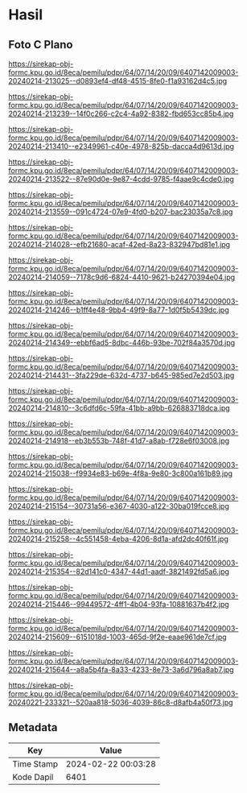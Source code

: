 # Hasil

## Foto C Plano

https://sirekap-obj-formc.kpu.go.id/8eca/pemilu/pdpr/64/07/14/20/09/6407142009003-20240214-213025--d0893ef4-df48-4515-8fe0-f1a93162d4c5.jpg

https://sirekap-obj-formc.kpu.go.id/8eca/pemilu/pdpr/64/07/14/20/09/6407142009003-20240214-213239--14f0c266-c2c4-4a92-8382-fbd653cc85b4.jpg

https://sirekap-obj-formc.kpu.go.id/8eca/pemilu/pdpr/64/07/14/20/09/6407142009003-20240214-213410--e2349961-c40e-4978-825b-dacca4d9613d.jpg

https://sirekap-obj-formc.kpu.go.id/8eca/pemilu/pdpr/64/07/14/20/09/6407142009003-20240214-213522--87e90d0e-9e87-4cdd-9785-f4aae9c4cde0.jpg

https://sirekap-obj-formc.kpu.go.id/8eca/pemilu/pdpr/64/07/14/20/09/6407142009003-20240214-213559--091c4724-07e9-4fd0-b207-bac23035a7c8.jpg

https://sirekap-obj-formc.kpu.go.id/8eca/pemilu/pdpr/64/07/14/20/09/6407142009003-20240214-214028--efb21680-acaf-42ed-8a23-832947bd81e1.jpg

https://sirekap-obj-formc.kpu.go.id/8eca/pemilu/pdpr/64/07/14/20/09/6407142009003-20240214-214059--7178c9d6-6824-4410-9621-b24270394e04.jpg

https://sirekap-obj-formc.kpu.go.id/8eca/pemilu/pdpr/64/07/14/20/09/6407142009003-20240214-214246--b1ff4e48-9bb4-49f9-8a77-1d0f5b5439dc.jpg

https://sirekap-obj-formc.kpu.go.id/8eca/pemilu/pdpr/64/07/14/20/09/6407142009003-20240214-214349--ebbf6ad5-8dbc-446b-93be-702f84a3570d.jpg

https://sirekap-obj-formc.kpu.go.id/8eca/pemilu/pdpr/64/07/14/20/09/6407142009003-20240214-214431--3fa229de-632d-4737-b645-985ed7e2d503.jpg

https://sirekap-obj-formc.kpu.go.id/8eca/pemilu/pdpr/64/07/14/20/09/6407142009003-20240214-214810--3c6dfd6c-59fa-41bb-a9bb-626883718dca.jpg

https://sirekap-obj-formc.kpu.go.id/8eca/pemilu/pdpr/64/07/14/20/09/6407142009003-20240214-214918--eb3b553b-748f-41d7-a8ab-f728e6f03008.jpg

https://sirekap-obj-formc.kpu.go.id/8eca/pemilu/pdpr/64/07/14/20/09/6407142009003-20240214-215038--f9934e83-b69e-4f8a-9e80-3c800a161b89.jpg

https://sirekap-obj-formc.kpu.go.id/8eca/pemilu/pdpr/64/07/14/20/09/6407142009003-20240214-215154--30731a56-e367-4030-a122-30ba019fcce8.jpg

https://sirekap-obj-formc.kpu.go.id/8eca/pemilu/pdpr/64/07/14/20/09/6407142009003-20240214-215258--4c551458-4eba-4206-8d1a-afd2dc40f61f.jpg

https://sirekap-obj-formc.kpu.go.id/8eca/pemilu/pdpr/64/07/14/20/09/6407142009003-20240214-215354--82d141c0-4347-44d1-aadf-3821492fd5a6.jpg

https://sirekap-obj-formc.kpu.go.id/8eca/pemilu/pdpr/64/07/14/20/09/6407142009003-20240214-215446--99449572-4ff1-4b04-93fa-10881637b4f2.jpg

https://sirekap-obj-formc.kpu.go.id/8eca/pemilu/pdpr/64/07/14/20/09/6407142009003-20240214-215609--6151018d-1003-465d-9f2e-eaae961de7cf.jpg

https://sirekap-obj-formc.kpu.go.id/8eca/pemilu/pdpr/64/07/14/20/09/6407142009003-20240214-215644--a8a5b4fa-8a33-4233-8e73-3a6d796a8ab7.jpg

https://sirekap-obj-formc.kpu.go.id/8eca/pemilu/pdpr/64/07/14/20/09/6407142009003-20240221-233321--520aa818-5036-4039-86c8-d8afb4a50f73.jpg


## Metadata

| Key        | Value               |
| ---------- | ------------------- |
| Time Stamp | 2024-02-22 00:03:28 |
| Kode Dapil | 6401                |



